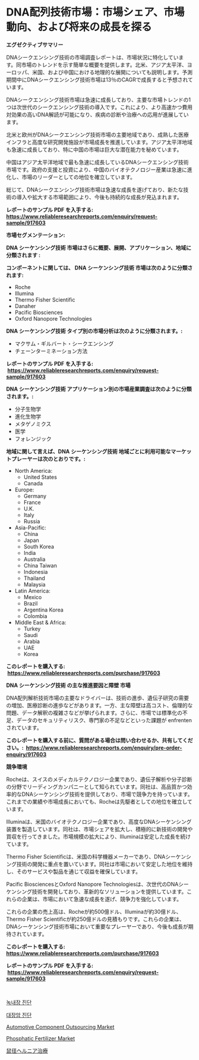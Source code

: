 <p><h1>DNA配列技術市場：市場シェア、市場動向、および将来の成長を探る</h1></p><p><strong>エグゼクティブサマリー</strong></p>
<p><p>DNAシークエンシング技術の市場調査レポートは、市場状況に特化しています。同市場のトレンドを示す簡単な概要を提供します。北米、アジア太平洋、ヨーロッパ、米国、および中国における地理的な展開についても説明します。予測期間中にDNAシークエンシング技術市場は13％のCAGRで成長すると予想されています。</p><p>DNAシークエンシング技術市場は急速に成長しており、主要な市場トレンドの1つは次世代のシークエンシング技術の導入です。これにより、より高速かつ費用対効果の高いDNA解読が可能になり、疾病の診断や治療への応用が進展しています。</p><p>北米と欧州がDNAシークエンシング技術市場の主要地域であり、成熟した医療インフラと高度な研究開発施設が市場成長を推進しています。アジア太平洋地域も急速に成長しており、特に中国の市場は巨大な潜在能力を秘めています。</p><p>中国はアジア太平洋地域で最も急速に成長しているDNAシークエンシング技術市場です。政府の支援と投資により、中国のバイオテクノロジー産業は急速に進化し、市場のリーダーとしての地位を確立しています。</p><p>総じて、DNAシークエンシング技術市場は急速な成長を遂げており、新たな技術の導入や拡大する市場範囲により、今後も持続的な成長が見込まれます。</p></p>
<p><strong>レポートのサンプル PDF を入手する: <a href="https://www.reliableresearchreports.com/enquiry/request-sample/917603">https://www.reliableresearchreports.com/enquiry/request-sample/917603</a></strong></p>
<p><strong>市場セグメンテーション:</strong></p>
<p><strong> DNA シーケンシング技術 市場はさらに概要、展開、アプリケーション、地域に分類されます :</strong></p>
<p><strong>コンポーネントに関しては、 DNA シーケンシング技術 市場は次のように分類されます: &nbsp;</strong></p>
<p><ul><li>Roche</li><li>Illumina</li><li>Thermo Fisher Scientific</li><li>Danaher</li><li>Pacific Biosciences</li><li>Oxford Nanopore Technologies</li></ul></p>
<p><strong> DNA シーケンシング技術 タイプ別の市場分析は次のように分類されます。:</strong></p>
<p><ul><li>マクサム・ギルバート・シークエンシング</li><li>チェーンターミネーション方法</li></ul></p>
<p><strong>レポートのサンプル PDF を入手する: &nbsp;<a href="https://www.reliableresearchreports.com/enquiry/request-sample/917603">https://www.reliableresearchreports.com/enquiry/request-sample/917603</a></strong></p>
<p><strong> DNA シーケンシング技術 アプリケーション別の市場産業調査は次のように分類されます。:</strong></p>
<p><ul><li>分子生物学</li><li>進化生物学</li><li>メタゲノミクス</li><li>医学</li><li>フォレンジック</li></ul></p>
<p><strong>地域に関して言えば、DNA シーケンシング技術 地域ごとに利用可能なマーケットプレーヤーは次のとおりです。:</strong></p>
<p><ul>
    <li>
        North America:
        <ul>
            <li>United States</li>
            <li>Canada</li>
        </ul>
    </li>
    <li>
        Europe:
        <ul>
            <li>Germany</li>
            <li>France</li>
            <li>U.K.</li>
            <li>Italy</li>
            <li>Russia</li>
        </ul>
    </li>
    <li>
        Asia-Pacific:
        <ul>
            <li>China</li>
            <li>Japan</li>
            <li>South Korea</li>
            <li>India</li>
            <li>Australia</li>
            <li>China Taiwan</li>
            <li>Indonesia</li>
            <li>Thailand</li>
            <li>Malaysia</li>
        </ul>
    </li>
    <li>
        Latin America:
        <ul>
            <li>Mexico</li>
            <li>Brazil</li>
            <li>Argentina Korea</li>
            <li>Colombia</li>
        </ul>
    </li>
    <li>
        Middle East & Africa:
        <ul>
            <li>Turkey</li>
            <li>Saudi</li>
            <li>Arabia</li>
            <li>UAE</li>
            <li>Korea</li>
        </ul>
    </li>
    </ul></p>
<p><strong>このレポートを購入する: &nbsp;<a href="https://www.reliableresearchreports.com/purchase/917603">https://www.reliableresearchreports.com/purchase/917603</a></strong></p>
<p><strong>DNA シーケンシング技術 の主な推進要因と障壁 市場</strong></p>
<p><p>DNA配列解析技術市場の主要なドライバーは、技術の進歩、遺伝子研究の需要の増加、医療診断の進歩などがあります。一方、主な障壁は高コスト、倫理的な問題、データ解釈の複雑さなどが挙げられます。さらに、市場では標準化の不足、データのセキュリティリスク、専門家の不足などといった課題が enfrentenされています。</p></p>
<p><strong>このレポートを購入する前に、質問がある場合は問い合わせるか、共有してください。:&nbsp; <a href="https://www.reliableresearchreports.com/enquiry/pre-order-enquiry/917603">https://www.reliableresearchreports.com/enquiry/pre-order-enquiry/917603</a></strong></p>
<p><strong>競争環境</strong></p>
<p><p>Rocheは、スイスのメディカルテクノロジー企業であり、遺伝子解析や分子診断の分野でリーディングカンパニーとして知られています。同社は、高品質かつ効率的なDNAシーケンシング技術を提供しており、市場で競争力を持っています。これまでの業績や市場成長においても、Rocheは先駆者としての地位を確立しています。</p><p>Illuminaは、米国のバイオテクノロジー企業であり、高度なDNAシーケンシング装置を製造しています。同社は、市場シェアを拡大し、積極的に新技術の開発や買収を行ってきました。市場規模の拡大により、Illuminaは安定した成長を続けています。</p><p>Thermo Fisher Scientificは、米国の科学機器メーカーであり、DNAシーケンシング技術の開発に重点を置いています。同社は市場において安定した地位を維持し、そのサービスや製品を通じて収益を確保しています。</p><p>Pacific BiosciencesとOxford Nanopore Technologiesは、次世代のDNAシーケンシング技術を開発しており、革新的なソリューションを提供しています。これらの企業は、市場において急速な成長を遂げ、競争力を強化しています。</p><p>これらの企業の売上高は、Rocheが約500億ドル、Illuminaが約30億ドル、Thermo Fisher Scientificが約250億ドルの見積もりです。これらの企業は、DNAシーケンシング技術市場において重要なプレーヤーであり、今後も成長が期待されています。</p></p>
<p><strong>このレポートを購入する: &nbsp; <a href="https://www.reliableresearchreports.com/purchase/917603">https://www.reliableresearchreports.com/purchase/917603</a></strong></p>
<p><strong>レポートのサンプル PDF を入手する: &nbsp;<a href="https://www.reliableresearchreports.com/enquiry/request-sample/917603">https://www.reliableresearchreports.com/enquiry/request-sample/917603</a></strong><strong></strong></p>
<p>&nbsp;</p>
<p><p><a href="https://medium.com/@josephweaver29/%EA%B8%80%EB%9D%BC%EC%9A%B0%EC%BD%94%EB%A7%88-%EC%A7%84%EB%8B%A8-%EC%8B%9C%EC%9E%A5-%EC%A7%80%ED%91%9C-%ED%95%B4%EC%84%9D-%EC%8B%9C%EC%9E%A5-%EC%A0%90%EC%9C%A0%EC%9C%A8-%ED%8A%B8%EB%A0%8C%EB%93%9C-%EB%B0%8F-%EC%84%B1%EC%9E%A5-%EC%96%91%EC%83%81-03e72f17fccf">녹내장 진단</a></p><p><a href="https://medium.com/@josephweaver29/%EB%8C%80%EC%9E%A5%EC%95%94-%EC%A7%84%EB%8B%A8-%EC%8B%9C%EC%9E%A5-%EC%A1%B0%EC%82%AC-%EB%B3%B4%EA%B3%A0%EC%84%9C-2024%EB%85%84%EB%B6%80%ED%84%B0-2031%EB%85%84%EA%B9%8C%EC%A7%80%EC%9D%98-%EB%82%B4%EC%9A%A9-%EB%B0%8F-%EC%98%88%EC%B8%A1-d7b566ac35e0">대장암 진단</a></p><p><a href="https://gentle-editor-9db.notion.site/Automotive-Component-Outsourcing-Market-A-Comprehensive-Report-of-its-Market-Share-Growth-Trends--638cd24639734482a2d53818fd62bebf">Automotive Component Outsourcing Market</a></p><p><a href="https://view.publitas.com/reportprime-1/decoding-the-phosphatic-fertilizer-market-a-deep-dive-into-the-latest-market-trends-market-segmentation-and-competitive-analysis/">Phosphatic Fertilizer Market</a></p><p><a href="https://medium.com/@entelabrahimi1961/%E8%84%B1%E8%85%B8%E6%B2%BB%E7%99%82%E3%81%AE%E5%B8%82%E5%A0%B4%E8%AA%BF%E6%9F%BB%E3%83%AC%E3%83%9D%E3%83%BC%E3%83%88-%E3%81%9D%E3%81%AE%E6%AD%B4%E5%8F%B2%E3%81%A82024%E5%B9%B4%E3%81%8B%E3%82%892031%E5%B9%B4%E3%81%BE%E3%81%A7%E3%81%AE%E4%BA%88%E6%B8%AC-e7c38da20a11">鼠径ヘルニア治療</a></p></p>